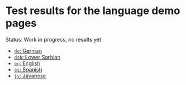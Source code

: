 # Test results for the language demo pages

Status: Work in progress, no results yet

<!-- In alphabetical order by language code -->

* <a href="lang/de-results.html"><code>de</code>: German</a>
* <a href="lang/dsb-results.html"><code>dsb</code>: Lower Sorbian</a>
* <a href="lang/en-results.html"><code>en</code>: English</a>
* <a href="lang/es-results.html"><code>es</code>: Spanish</a>
* <a href="lang/jv-results.html"><code>jv</code>: Javanese</a>
